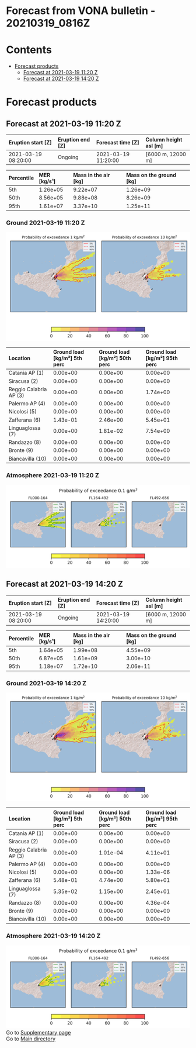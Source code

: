 
Forecast from VONA bulletin - 20210319_0816Z
============================================

Contents
========

* [Forecast products](#forecast-products)
	* [Forecast at 2021-03-19 11:20 Z](#forecast-at-2021-03-19-1120-z)
	* [Forecast at 2021-03-19 14:20 Z](#forecast-at-2021-03-19-1420-z)

# Forecast products

## Forecast at 2021-03-19 11:20 Z
  

|Eruption start [Z]|Eruption end [Z]|Forecast time [Z]|Column height asl [m]|
| :--- | :--- | :--- | :--- |
|2021-03-19 08:20:00|Ongoing|2021-03-19 11:20:00|[6000 m, 12000 m]|
  
  

|Percentile|MER [kg/s¹]|Mass in the air [kg]|Mass on the ground [kg]|
| :--- | :--- | :--- | :--- |
|5th|1.26e+05|9.22e+07|1.26e+09|
|50th|8.56e+05|9.88e+08|8.26e+09|
|95th|1.61e+07|3.37e+10|1.25e+11|
  

### Ground 2021-03-19 11:20 Z
  
![](./figures/probability_grd_2021_03_19_1120_scenario_1.png)  
  
  
  
  
  
  
  
  
  

|Location|Ground load [kg/m²] 5th perc|Ground load [kg/m²] 50th perc|Ground load [kg/m²] 95th perc|
| :--- | :--- | :--- | :--- |
|Catania AP (1)|0.00e+00|0.00e+00|0.00e+00|
|Siracusa (2)|0.00e+00|0.00e+00|0.00e+00|
|Reggio Calabria AP (3)|0.00e+00|0.00e+00|1.74e+00|
|Palermo AP (4)|0.00e+00|0.00e+00|0.00e+00|
|Nicolosi (5)|0.00e+00|0.00e+00|0.00e+00|
|Zafferana (6)|1.43e-01|2.46e+00|5.45e+01|
|Linguaglossa (7)|0.00e+00|1.81e-02|7.54e+00|
|Randazzo (8)|0.00e+00|0.00e+00|0.00e+00|
|Bronte (9)|0.00e+00|0.00e+00|0.00e+00|
|Biancavilla (10)|0.00e+00|0.00e+00|0.00e+00|
  

### Atmosphere 2021-03-19 11:20 Z
  
![](./figures/probability_air_2021_03_19_1120_scenario_1_conclev_1.png)
## Forecast at 2021-03-19 14:20 Z
  

|Eruption start [Z]|Eruption end [Z]|Forecast time [Z]|Column height asl [m]|
| :--- | :--- | :--- | :--- |
|2021-03-19 08:20:00|Ongoing|2021-03-19 14:20:00|[6000 m, 12000 m]|
  
  

|Percentile|MER [kg/s¹]|Mass in the air [kg]|Mass on the ground [kg]|
| :--- | :--- | :--- | :--- |
|5th|1.64e+05|1.99e+08|4.55e+09|
|50th|6.87e+05|1.61e+09|3.00e+10|
|95th|1.18e+07|1.72e+10|2.06e+11|
  

### Ground 2021-03-19 14:20 Z
  
![](./figures/probability_grd_2021_03_19_1420_scenario_1.png)  
  
  
  
  
  
  
  
  
  

|Location|Ground load [kg/m²] 5th perc|Ground load [kg/m²] 50th perc|Ground load [kg/m²] 95th perc|
| :--- | :--- | :--- | :--- |
|Catania AP (1)|0.00e+00|0.00e+00|0.00e+00|
|Siracusa (2)|0.00e+00|0.00e+00|0.00e+00|
|Reggio Calabria AP (3)|0.00e+00|1.01e-04|4.11e+01|
|Palermo AP (4)|0.00e+00|0.00e+00|0.00e+00|
|Nicolosi (5)|0.00e+00|0.00e+00|1.33e-06|
|Zafferana (6)|5.48e-01|4.74e+00|5.80e+01|
|Linguaglossa (7)|5.35e-02|1.15e+00|2.45e+01|
|Randazzo (8)|0.00e+00|0.00e+00|4.36e-04|
|Bronte (9)|0.00e+00|0.00e+00|0.00e+00|
|Biancavilla (10)|0.00e+00|0.00e+00|0.00e+00|
  

### Atmosphere 2021-03-19 14:20 Z
  
![](./figures/probability_air_2021_03_19_1420_scenario_1_conclev_1.png)  
Go to [Supplementary page](Supplementary_page.md)  
Go to [Main directory](https://github.com/federicapardini/Real_time_ash_forecast)